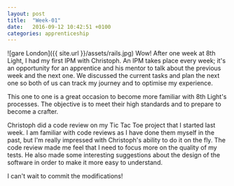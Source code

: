 ```yaml
---
layout: post
title:  "Week-01"
date:   2016-09-12 10:42:51 +0100
categories: apprenticeship
---
```


![gare London]({{ site.url }}/assets/rails.jpg)
Wow! After one week at 8th Light, I had my first IPM with Christoph.
An IPM takes place every week; it's an opportunity for an apprentice and his mentor
to talk about the previous week and the next one. We discussed the current tasks
and plan the next one so both of us can track my journey and to optimise my experience.

This one to one is a great occasion to become more familiar with 8th Light's processes.
The objective is to meet their high standards and to prepare to become a crafter.

Christoph did a code review on my Tic Tac Toe project that I started last week.
I am familiar with code reviews as I have done them myself in the past, but 
I'm really impressed with Christoph's ability to do it on the fly.
The code review made me feel that I need to focus more on the quality of my tests.
He also made some interesting suggestions about the design of the software in order
to make it more easy to understand.

I can't wait to commit the modifications!

